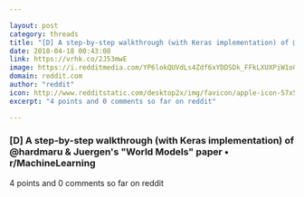 ```yaml
---

layout: post
category: threads
title: "[D] A step-by-step walkthrough (with Keras implementation) of @hardmaru &amp; Juergen's \"World Models\" paper"
date: 2018-04-18 00:43:08
link: https://vrhk.co/2J53mwE
image: https://i.redditmedia.com/YP6lokQUVdLs4Zdf6xYDDSDk_FFkLXUXPiW1o0hpp40.jpg?w=320&s=e9e0fffadbf963a268c5661170dc326f
domain: reddit.com
author: "reddit"
icon: http://www.redditstatic.com/desktop2x/img/favicon/apple-icon-57x57.png
excerpt: "4 points and 0 comments so far on reddit"

---
```


### [D] A step-by-step walkthrough (with Keras implementation) of @hardmaru &amp; Juergen's "World Models" paper • r/MachineLearning

4 points and 0 comments so far on reddit